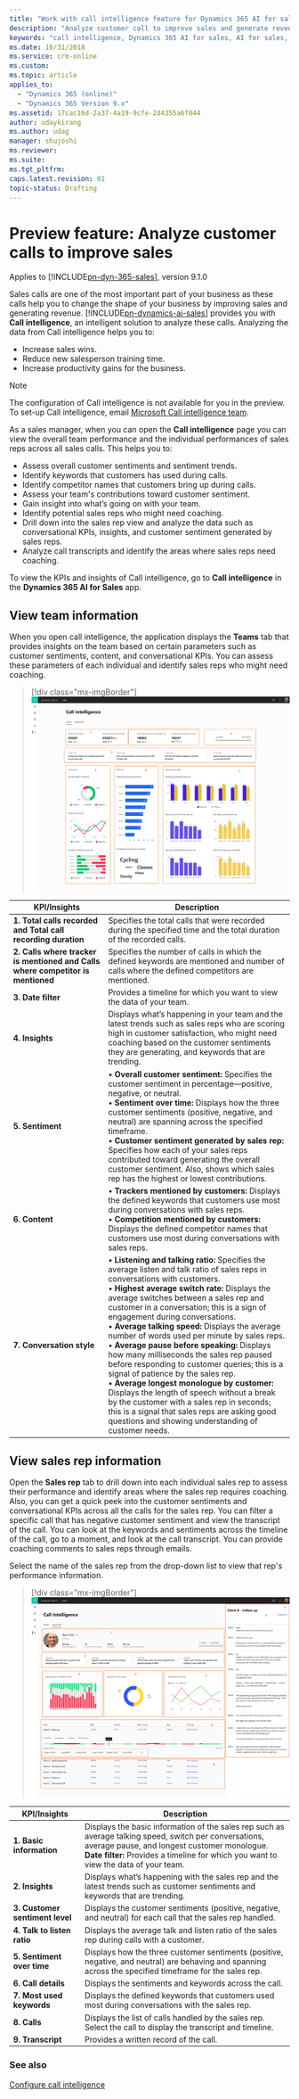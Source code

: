 ```yaml
---
title: "Work with call intelligence feature for Dynamics 365 AI for sales | MicrosoftDocs"
description: "Analyze customer call to improve sales and generate revenue"
keywords: "call intelligence, Dynamics 365 AI for sales, AI for sales, Sales AI"
ms.date: 10/31/2018
ms.service: crm-online
ms.custom: 
ms.topic: article
applies_to:
  - "Dynamics 365 (online)"
  - "Dynamics 365 Version 9.x"
ms.assetid: 17cac16d-2a37-4a19-9cfe-2d4355a6f044
author: udaykirang
ms.author: udag
manager: shujoshi
ms.reviewer: 
ms.suite: 
ms.tgt_pltfrm: 
caps.latest.revision: 01
topic-status: Drafting
---
```


# Preview feature: Analyze customer calls to improve sales

Applies to [!INCLUDE[pn-dyn-365-sales](../includes/pn-dyn-365-sales.md)], version 9.1.0

Sales calls are one of the most important part of your business as these calls help you to change the shape of your business by improving sales and generating revenue.  [!INCLUDE[pn-dynamics-ai-sales](../includes/pn-dynamics-ai-sales.md)] provides you with **Call intelligence**, an intelligent solution to analyze these calls. Analyzing the data from Call intelligence helps you to:

- Increase sales wins.
- Reduce new salesperson training time.
- Increase productivity gains for the business.

> [!NOTE]
> The configuration of Call intelligence is not available for you in the preview. To set-up Call intelligence, email [Microsoft Call intelligence team](mailto:D365callintelligence@microsoft.com).  

As a sales manager, when you can open the **Call intelligence** page you can view the overall team performance and the individual performances of sales reps across all sales calls. This helps you to:

- Assess overall customer sentiments and sentiment trends. 
- Identify keywords that customers has used during calls.
- Identify competitor names that customers bring up during calls.
- Assess your team's contributions toward customer sentiment.
- Gain insight into what’s going on with your team.
- Identify potential sales reps who might need coaching.
- Drill down into the sales rep view and analyze the data such as conversational KPIs, insights, and customer sentiment generated by sales reps.
- Analyze call transcripts and identify the areas where sales reps need coaching.
<!---	Comment on call transcripts and share with sales reps-->

To view the KPIs and insights of Call intelligence, go to **Call intelligence** in the **Dynamics 365 AI for Sales** app. 


## View team information

When you open call intelligence, the application displays the **Teams** tab that provides insights on the team based on certain parameters such as customer sentiments, content, and conversational KPIs. You can assess these parameters of each individual and identify sales reps who might need coaching.

> [!div class="mx-imgBorder"]
> ![Call intelligence teams view](media/callintelligence-teams.png "Call intelligence teams view")

|KPI/Insights|Description|
|------------|-----------|
|**1. Total calls recorded and Total call recording duration**|Specifies the total calls that were recorded during the specified time and the total duration of the recorded calls.|
|**2. Calls where tracker is mentioned and Calls where competitor is mentioned**|Specifies the number of calls in which the defined keywords are mentioned and number of calls where the defined competitors are mentioned.|
|**3. Date filter**|Provides a timeline for which you want to view the data of your team.|
|**4. Insights**|Displays what’s happening in your team and the latest trends such as sales reps who are scoring high in customer satisfaction, who might need coaching based on the customer sentiments they are generating, and keywords that are trending.|
|**5. Sentiment**|• **Overall customer sentiment:** Specifies the customer sentiment in percentage—positive, negative, or neutral.<br>•	**Sentiment over time:** Displays how the three customer sentiments (positive, negative, and neutral) are spanning across the specified timeframe.<br> •	**Customer sentiment generated by sales rep:** Specifies how each of your sales reps contributed toward generating the overall customer sentiment. Also, shows which sales rep has the highest or lowest contributions.|
|**6. Content**|• **Trackers mentioned by customers:** Displays the defined keywords that customers use most during conversations with sales reps. <br>• **Competition mentioned by customers:** Displays the defined competitor names that customers use most during conversations with sales reps.|
|**7. Conversation style**|• **Listening and talking ratio:** Specifies the average listen and talk ratio of sales reps in conversations with customers.<br> •	**Highest average switch rate:** Displays the average switches between a sales rep and customer in a conversation; this is a sign of engagement during conversations.<br>•	**Average talking speed:** Displays the average number of words used per minute by sales reps.<br>•	**Average pause before speaking:** Displays how many milliseconds the sales rep paused before responding to customer queries; this is a signal of patience by the sales rep.<br>•	**Average longest monologue by customer:** Displays the length of speech without a break by the customer with a sales rep in seconds; this is a signal that sales reps are asking good questions and showing understanding of customer needs.|

## View sales rep information 

Open the **Sales rep** tab to drill down into each individual sales rep to assess their performance and identify areas where the sales rep requires coaching. Also, you can get a quick peek into the customer sentiments and conversational KPIs across all the calls for the sales rep. You can filter a specific call that has negative customer sentiment and view the transcript of the call. You can look at the keywords and sentiments across the timeline of the call, go to a moment, and look at the call transcript. <!--You can post comments on how the sales rep could handle the situation better and share these comments via email.-->You can provide coaching comments to sales reps through emails.<br>

Select the name of the sales rep from the drop-down list to view that rep's performance information.

> [!div class="mx-imgBorder"]
> ![Call intelligence sales rep view](media/callintelligence-salesrep.png "Call intelligence sales rep view")

|KPI/Insights|Description|
|------------|-----------|
|**1. Basic information**|Displays the basic information of the sales rep such as average talking speed, switch per conversations, average pause, and longest customer monologue.<br>**Date filter:** Provides a timeline for which you want to view the data of your team.|
|**2. Insights**|Displays what’s happening with the sales rep and the latest trends such as customer sentiments and keywords that are trending.|
|**3. Customer sentiment level**|Displays the customer sentiments (positive, negative, and neutral) for each call that the sales rep handled. |
|**4. Talk to listen ratio**|Displays the average talk and listen ratio of the sales rep during calls with a customer.|
|**5. Sentiment over time**|Displays how the three customer sentiments (positive, negative, and neutral) are behaving and spanning across the specified timeframe for the sales rep.|
|**6. Call details**|Displays the sentiments and keywords across the call.|
|**7. Most used keywords**|Displays the defined keywords that customers used most during conversations with the sales rep.|
|**8. Calls**|Displays the list of calls handled by the sales rep. Select the call to display the transcript and timeline. |
|**9. Transcript**|Provides a written record of the call.<!--<br>• Select **Add comment** to provide necessary inputs to the sales rep at the selected timeline.-->|

### See also

[Configure call intelligence](../sales/configure-call-intelligence.md)